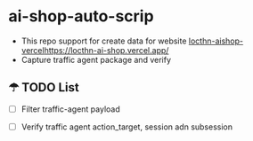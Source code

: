 # ai-shop-auto-scrip
+ This repo support for create data for website [locthn-aishop-vercel](https://locthn-ai-shop.vercel.app/)https://locthn-ai-shop.vercel.app/
+ Capture traffic agent package and verify
## &#9730; TODO List
- [ ] Filter traffic-agent payload

- [ ] Verify traffic agent action_target, session adn subsession
  
